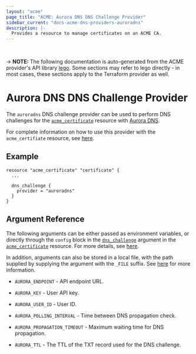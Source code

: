 ```yaml
---
layout: "acme"
page_title: "ACME: Aurora DNS DNS Challenge Provider"
sidebar_current: "docs-acme-dns-providers-auroradns"
description: |-
  Provides a resource to manage certificates on an ACME CA.
---
```

<br>

-> **NOTE:** The following documentation is auto-generated from the
ACME provider's API library [lego](https://go-acme.github.io/lego/).
Some sections may refer to lego directly - in most cases, these
sections apply to the Terraform provider as well.

# Aurora DNS DNS Challenge Provider

The `auroradns` DNS challenge provider can be used to perform DNS challenges for
the [`acme_certificate`][resource-acme-certificate] resource with
[Aurora DNS](https://www.pcextreme.com/aurora/dns).

[resource-acme-certificate]: /docs/providers/acme/r/certificate.html

For complete information on how to use this provider with the `acme_certifiate`
resource, see [here][resource-acme-certificate-dns-challenges].

[resource-acme-certificate-dns-challenges]: /docs/providers/acme/r/certificate.html#using-dns-challenges

## Example

```hcl
resource "acme_certificate" "certificate" {
  ...

  dns_challenge {
    provider = "auroradns"
  }
}
```
## Argument Reference

The following arguments can be either passed as environment variables, or
directly through the `config` block in the
[`dns_challenge`][resource-acme-certificate-dns-challenge-arg] argument in the
[`acme_certificate`][resource-acme-certificate] resource. For more details, see
[here][resource-acme-certificate-dns-challenges].

[resource-acme-certificate-dns-challenge-arg]: /docs/providers/acme/r/certificate.html#dns_challenge

In addition, arguments can also be stored in a local file, with the path
supplied by supplying the argument with the `_FILE` suffix. See
[here][acme-certificate-file-arg-example] for more information.

[acme-certificate-file-arg-example]: /docs/providers/acme/r/certificate.html#using-variable-files-for-provider-arguments

* `AURORA_ENDPOINT` - API endpoint URL.
* `AURORA_KEY` - User API key.
* `AURORA_USER_ID` - User ID.

* `AURORA_POLLING_INTERVAL` - Time between DNS propagation check.
* `AURORA_PROPAGATION_TIMEOUT` - Maximum waiting time for DNS propagation.
* `AURORA_TTL` - The TTL of the TXT record used for the DNS challenge.


